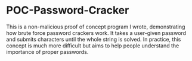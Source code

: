 # POC-Password-Cracker

This is a non-malicious proof of concept program I wrote, demonstrating how brute force password crackers work. It takes a user-given password and submits characters until the whole string is solved. In practice, this concept is much more difficult but aims to help people understand the importance of proper passwords.
